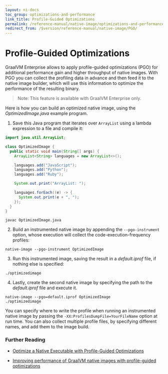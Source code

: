```yaml
---
layout: ni-docs
toc_group: optimizations-and-performance
link_title: Profile-Guided Optimizations
permalink: /reference-manual/native-image/optimizations-and-performance/PGO/
redirect_from: /$version/reference-manual/native-image/PGO/
---
```


# Profile-Guided Optimizations

GraalVM Enterprise allows to apply profile-guided optimizations (PGO) for additional performance gain and higher throughput of native images.
With PGO you can collect the profiling data in advance and then feed it to the native image builder, which will use this information to optimize the performance of the resulting binary.

> Note: This feature is available with GraalVM Enterprise only.

Here is how you can build an optimized native image, using the _OptimizedImage.java_ example program.

1. Save this Java program that iterates over `ArrayList` using a lambda expression to a file and compile it:
  ```java
  import java.util.ArrayList;

  class OptimizedImage {
    public static void main(String[] args) {
      ArrayList<String> languages = new ArrayList<>();

      languages.add("JavaScript");
      languages.add("Python");
      languages.add("Ruby");

      System.out.print("ArrayList: ");

      languages.forEach((e) -> {
        System.out.print(e + ", ");
      });
    }
  }
  ```
  ```shell
  javac OptimizedImage.java
  ```

2. Build an instrumented native image by appending the `--pgo-instrument` option, whose execution will collect the code-execution-frequency profiles:
  ```shell
  native-image --pgo-instrument OptimizedImage
  ```

3. Run this instrumented image, saving the result in a _default.iprof_ file, if nothing else is specified:
  ```shell
  ./optimizedimage
  ```

4. Lastly, create the second native image by specifying the path to the _default.iprof_ file and execute it.
  ```shell
  native-image --pgo=default.iprof OptimizedImage
  ./optimizedimage
  ```
  
You can specify where to write the profile when running an instrumented native image by passing the `-XX:ProfilesDumpFile=YourFileName` option at run time.
You can also collect multiple profile files, by specifying different names, and add them to the image build.

### Further Reading

* [Optimize a Native Executable with Profile-Guided Optimizations](guides/optimize-native-executable-with-pgo.md)
- [Improving performance of GraalVM native images with profile-guided optimizations](https://medium.com/graalvm/improving-performance-of-graalvm-native-images-with-profile-guided-optimizations-9c431a834edb)